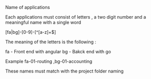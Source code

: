 Name of applications 

Each applications must consist of letters , a two digit number and a meaningful name with a single word 

[fa|bg]-[0-9]-[^[a-z]+$]

The meaning of the letters is the following :

fa - Front end with angular 
bg - Bakck end with go


Example fa-01-routing ,bg-01-accounting

These names must match with the project folder naming 
